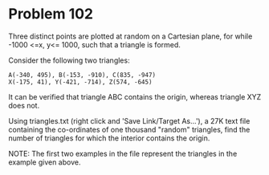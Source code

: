 Problem 102
===========

Three distinct points are plotted at random on a Cartesian plane, for while -1000 <=x, y<= 1000, such that a triangle is formed.

Consider the following two triangles:

    A(-340, 495), B(-153, -910), C(835, -947)
    X(-175, 41), Y(-421, -714), Z(574, -645)

It can be verified that triangle ABC contains the origin, whereas triangle XYZ does not.

Using triangles.txt (right click and 'Save Link/Target As...'), a 27K text file containing the co-ordinates of one thousand "random" triangles, find the number of triangles for which the interior contains the origin.

NOTE: The first two examples in the file represent the triangles in the example given above.

